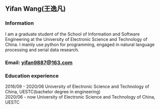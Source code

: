 ## Yifan Wang(王逸凡)
### Information
I am a graduate student of the School of Information and Software Engineering at the University of Electronic Science and Technology of China. I mainly use python for programming, engaged in natural language processing and serial data research.
### Email: yifan9887@163.com
### Education experience
2016/09 - 2020/06 University of Electronic Science and Technology of China, UESTC(bachelor degree in engineering)  
2020/06 - now University of Electronic Science and Technology of China, UESTC
